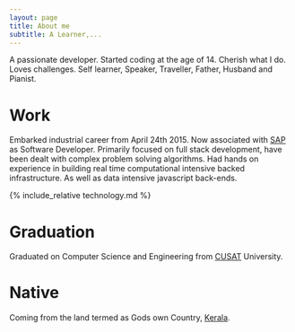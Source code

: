 ```yaml
---
layout: page
title: About me
subtitle: A Learner,...
---
```


A passionate developer. Started coding at the age of 14. Cherish what I do. Loves challenges. Self learner, Speaker, Traveller, Father, Husband and Pianist.

# Work 
Embarked industrial career from April 24th 2015. Now associated with [SAP](https://sap.com/) as Software Developer. 
Primarily focused on full stack development, have been dealt with complex problem solving
algorithms. Had hands on experience in building real time computational intensive 
backed infrastructure. As well as data intensive javascript back-ends.

{% include_relative technology.md %}

# Graduation
Graduated on Computer Science and Engineering from [CUSAT](http://www.cusat.nic.in/) University.

# Native
Coming from the land termed as Gods own Country, [Kerala](https://en.wikipedia.org/wiki/Kerala).


